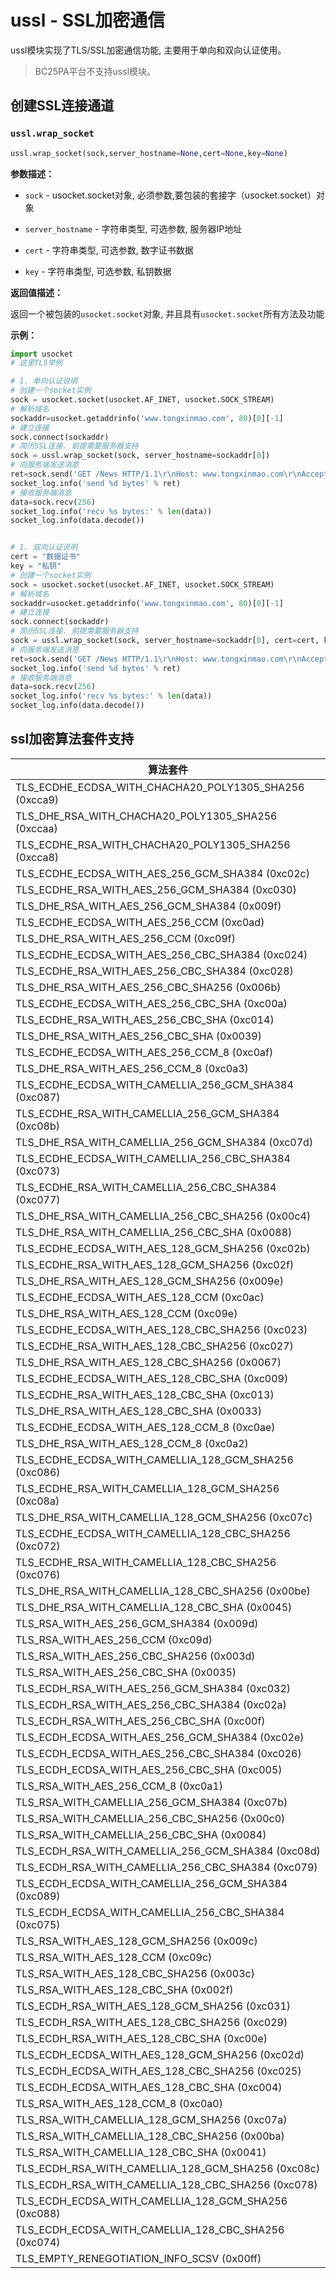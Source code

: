 # ussl - SSL加密通信

ussl模块实现了TLS/SSL加密通信功能, 主要用于单向和双向认证使用。

> BC25PA平台不支持ussl模块。



## 创建SSL连接通道

### `ussl.wrap_socket`

```python
ussl.wrap_socket(sock,server_hostname=None,cert=None,key=None)
```

**参数描述：**

- `sock` - usocket.socket对象,  必须参数,要包装的套接字（usocket.socket）对象
- `server_hostname` - 字符串类型, 可选参数, 服务器IP地址

- `cert` - 字符串类型,  可选参数, 数字证书数据

- `key` - 字符串类型, 可选参数, 私钥数据

**返回值描述：**

返回一个被包装的`usocket.socket`对象, 并且具有`usocket.socket`所有方法及功能

**示例：**

```python
import usocket
# 这里TLS举例

# 1. 单向认证说明
# 创建一个socket实例
sock = usocket.socket(usocket.AF_INET, usocket.SOCK_STREAM)
# 解析域名
sockaddr=usocket.getaddrinfo('www.tongxinmao.com', 80)[0][-1]
# 建立连接
sock.connect(sockaddr)
# 简历SSL连接. 前提需要服务器支持
sock = ussl.wrap_socket(sock, server_hostname=sockaddr[0])
# 向服务端发送消息
ret=sock.send('GET /News HTTP/1.1\r\nHost: www.tongxinmao.com\r\nAccept-Encoding: deflate\r\nConnection: keep-alive\r\n\r\n')
socket_log.info('send %d bytes' % ret)
# 接收服务端消息
data=sock.recv(256)
socket_log.info('recv %s bytes:' % len(data))
socket_log.info(data.decode())


# 1. 双向认证说明
cert = "数据证书"
key = "私钥"
# 创建一个socket实例
sock = usocket.socket(usocket.AF_INET, usocket.SOCK_STREAM)
# 解析域名
sockaddr=usocket.getaddrinfo('www.tongxinmao.com', 80)[0][-1]
# 建立连接
sock.connect(sockaddr)
# 简历SSL连接. 前提需要服务器支持
sock = ussl.wrap_socket(sock, server_hostname=sockaddr[0], cert=cert, key=key)
# 向服务端发送消息
ret=sock.send('GET /News HTTP/1.1\r\nHost: www.tongxinmao.com\r\nAccept-Encoding: deflate\r\nConnection: keep-alive\r\n\r\n')
socket_log.info('send %d bytes' % ret)
# 接收服务端消息
data=sock.recv(256)
socket_log.info('recv %s bytes:' % len(data))
socket_log.info(data.decode())

```





## ssl加密算法套件支持



| 算法套件                                               |
| ------------------------------------------------------ |
| TLS_ECDHE_ECDSA_WITH_CHACHA20_POLY1305_SHA256 (0xcca9) |
| TLS_DHE_RSA_WITH_CHACHA20_POLY1305_SHA256 (0xccaa)     |
| TLS_ECDHE_RSA_WITH_CHACHA20_POLY1305_SHA256 (0xcca8)   |
| TLS_ECDHE_ECDSA_WITH_AES_256_GCM_SHA384 (0xc02c)       |
| TLS_ECDHE_RSA_WITH_AES_256_GCM_SHA384 (0xc030)         |
| TLS_DHE_RSA_WITH_AES_256_GCM_SHA384 (0x009f)           |
| TLS_ECDHE_ECDSA_WITH_AES_256_CCM (0xc0ad)              |
| TLS_DHE_RSA_WITH_AES_256_CCM (0xc09f)                  |
| TLS_ECDHE_ECDSA_WITH_AES_256_CBC_SHA384 (0xc024)       |
| TLS_ECDHE_RSA_WITH_AES_256_CBC_SHA384 (0xc028)         |
| TLS_DHE_RSA_WITH_AES_256_CBC_SHA256 (0x006b)           |
| TLS_ECDHE_ECDSA_WITH_AES_256_CBC_SHA (0xc00a)          |
| TLS_ECDHE_RSA_WITH_AES_256_CBC_SHA (0xc014)            |
| TLS_DHE_RSA_WITH_AES_256_CBC_SHA (0x0039)              |
| TLS_ECDHE_ECDSA_WITH_AES_256_CCM_8 (0xc0af)            |
| TLS_DHE_RSA_WITH_AES_256_CCM_8 (0xc0a3)                |
| TLS_ECDHE_ECDSA_WITH_CAMELLIA_256_GCM_SHA384 (0xc087)  |
| TLS_ECDHE_RSA_WITH_CAMELLIA_256_GCM_SHA384 (0xc08b)    |
| TLS_DHE_RSA_WITH_CAMELLIA_256_GCM_SHA384 (0xc07d)      |
| TLS_ECDHE_ECDSA_WITH_CAMELLIA_256_CBC_SHA384 (0xc073)  |
| TLS_ECDHE_RSA_WITH_CAMELLIA_256_CBC_SHA384 (0xc077)    |
| TLS_DHE_RSA_WITH_CAMELLIA_256_CBC_SHA256 (0x00c4)      |
| TLS_DHE_RSA_WITH_CAMELLIA_256_CBC_SHA (0x0088)         |
| TLS_ECDHE_ECDSA_WITH_AES_128_GCM_SHA256 (0xc02b)       |
| TLS_ECDHE_RSA_WITH_AES_128_GCM_SHA256 (0xc02f)         |
| TLS_DHE_RSA_WITH_AES_128_GCM_SHA256 (0x009e)           |
| TLS_ECDHE_ECDSA_WITH_AES_128_CCM (0xc0ac)              |
| TLS_DHE_RSA_WITH_AES_128_CCM (0xc09e)                  |
| TLS_ECDHE_ECDSA_WITH_AES_128_CBC_SHA256 (0xc023)       |
| TLS_ECDHE_RSA_WITH_AES_128_CBC_SHA256 (0xc027)         |
| TLS_DHE_RSA_WITH_AES_128_CBC_SHA256 (0x0067)           |
| TLS_ECDHE_ECDSA_WITH_AES_128_CBC_SHA (0xc009)          |
| TLS_ECDHE_RSA_WITH_AES_128_CBC_SHA (0xc013)            |
| TLS_DHE_RSA_WITH_AES_128_CBC_SHA (0x0033)              |
| TLS_ECDHE_ECDSA_WITH_AES_128_CCM_8 (0xc0ae)            |
| TLS_DHE_RSA_WITH_AES_128_CCM_8 (0xc0a2)                |
| TLS_ECDHE_ECDSA_WITH_CAMELLIA_128_GCM_SHA256 (0xc086)  |
| TLS_ECDHE_RSA_WITH_CAMELLIA_128_GCM_SHA256 (0xc08a)    |
| TLS_DHE_RSA_WITH_CAMELLIA_128_GCM_SHA256 (0xc07c)      |
| TLS_ECDHE_ECDSA_WITH_CAMELLIA_128_CBC_SHA256 (0xc072)  |
| TLS_ECDHE_RSA_WITH_CAMELLIA_128_CBC_SHA256 (0xc076)    |
| TLS_DHE_RSA_WITH_CAMELLIA_128_CBC_SHA256 (0x00be)      |
| TLS_DHE_RSA_WITH_CAMELLIA_128_CBC_SHA (0x0045)         |
| TLS_RSA_WITH_AES_256_GCM_SHA384 (0x009d)               |
| TLS_RSA_WITH_AES_256_CCM (0xc09d)                      |
| TLS_RSA_WITH_AES_256_CBC_SHA256 (0x003d)               |
| TLS_RSA_WITH_AES_256_CBC_SHA (0x0035)                  |
| TLS_ECDH_RSA_WITH_AES_256_GCM_SHA384 (0xc032)          |
| TLS_ECDH_RSA_WITH_AES_256_CBC_SHA384 (0xc02a)          |
| TLS_ECDH_RSA_WITH_AES_256_CBC_SHA (0xc00f)             |
| TLS_ECDH_ECDSA_WITH_AES_256_GCM_SHA384 (0xc02e)        |
| TLS_ECDH_ECDSA_WITH_AES_256_CBC_SHA384 (0xc026)        |
| TLS_ECDH_ECDSA_WITH_AES_256_CBC_SHA (0xc005)           |
| TLS_RSA_WITH_AES_256_CCM_8 (0xc0a1)                    |
| TLS_RSA_WITH_CAMELLIA_256_GCM_SHA384 (0xc07b)          |
| TLS_RSA_WITH_CAMELLIA_256_CBC_SHA256 (0x00c0)          |
| TLS_RSA_WITH_CAMELLIA_256_CBC_SHA (0x0084)             |
| TLS_ECDH_RSA_WITH_CAMELLIA_256_GCM_SHA384 (0xc08d)     |
| TLS_ECDH_RSA_WITH_CAMELLIA_256_CBC_SHA384 (0xc079)     |
| TLS_ECDH_ECDSA_WITH_CAMELLIA_256_GCM_SHA384 (0xc089)   |
| TLS_ECDH_ECDSA_WITH_CAMELLIA_256_CBC_SHA384 (0xc075)   |
| TLS_RSA_WITH_AES_128_GCM_SHA256 (0x009c)               |
| TLS_RSA_WITH_AES_128_CCM (0xc09c)                      |
| TLS_RSA_WITH_AES_128_CBC_SHA256 (0x003c)               |
| TLS_RSA_WITH_AES_128_CBC_SHA (0x002f)                  |
| TLS_ECDH_RSA_WITH_AES_128_GCM_SHA256 (0xc031)          |
| TLS_ECDH_RSA_WITH_AES_128_CBC_SHA256 (0xc029)          |
| TLS_ECDH_RSA_WITH_AES_128_CBC_SHA (0xc00e)             |
| TLS_ECDH_ECDSA_WITH_AES_128_GCM_SHA256 (0xc02d)        |
| TLS_ECDH_ECDSA_WITH_AES_128_CBC_SHA256 (0xc025)        |
| TLS_ECDH_ECDSA_WITH_AES_128_CBC_SHA (0xc004)           |
| TLS_RSA_WITH_AES_128_CCM_8 (0xc0a0)                    |
| TLS_RSA_WITH_CAMELLIA_128_GCM_SHA256 (0xc07a)          |
| TLS_RSA_WITH_CAMELLIA_128_CBC_SHA256 (0x00ba)          |
| TLS_RSA_WITH_CAMELLIA_128_CBC_SHA (0x0041)             |
| TLS_ECDH_RSA_WITH_CAMELLIA_128_GCM_SHA256 (0xc08c)     |
| TLS_ECDH_RSA_WITH_CAMELLIA_128_CBC_SHA256 (0xc078)     |
| TLS_ECDH_ECDSA_WITH_CAMELLIA_128_GCM_SHA256 (0xc088)   |
| TLS_ECDH_ECDSA_WITH_CAMELLIA_128_CBC_SHA256 (0xc074)   |
| TLS_EMPTY_RENEGOTIATION_INFO_SCSV (0x00ff)             |